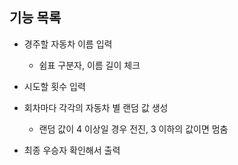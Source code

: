 ## 기능 목록

- 경주할 자동차 이름 입력
  - 쉼표 구분자, 이름 길이 체크

- 시도할 횟수 입력
- 회차마다 각각의 자동차 별 랜덤 값 생성
  - 랜덤 값이 4 이상일 경우 전진, 3 이하의 값이면 멈춤

- 최종 우승자 확인해서 출력

